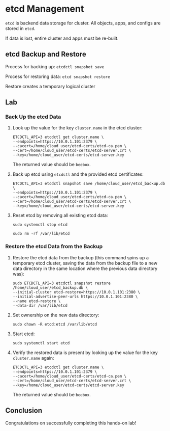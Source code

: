 etcd Management
=================================================

`etcd` is backend data storage for cluster. All objects, apps, and configs are stored in `etcd`.

If data is lost, entire cluster and apps must be re-built.

etcd Backup and Restore
-----------------------

Process for backing up:
`etcdctl snapshot save`

Process for restoring data:
`etcd snapshot restore`

Restore creates a temporary logical cluster

Lab
--------

### Back Up the etcd Data

1.  Look up the value for the key `cluster.name` in the etcd cluster:
    
    ```
    ETCDCTL_API=3 etcdctl get cluster.name \
    --endpoints=https://10.0.1.101:2379 \
    --cacert=/home/cloud_user/etcd-certs/etcd-ca.pem \
    --cert=/home/cloud_user/etcd-certs/etcd-server.crt \
    --key=/home/cloud_user/etcd-certs/etcd-server.key
    ```

    The returned value should be `beebox`.
    
2.  Back up etcd using `etcdctl` and the provided etcd certificates:
    
    ```
    ETCDCTL_API=3 etcdctl snapshot save /home/cloud_user/etcd_backup.db \
    --endpoints=https://10.0.1.101:2379 \
    --cacert=/home/cloud_user/etcd-certs/etcd-ca.pem \
    --cert=/home/cloud_user/etcd-certs/etcd-server.crt \
    --key=/home/cloud_user/etcd-certs/etcd-server.key
    ```
    
3.  Reset etcd by removing all existing etcd data:
    
    `sudo systemctl stop etcd`
    
    `sudo rm -rf /var/lib/etcd`
    

### Restore the etcd Data from the Backup

1.  Restore the etcd data from the backup (this command spins up a temporary etcd cluster, saving the data from the backup file to a new data directory in the same location where the previous data directory was):
    
    ```
    sudo ETCDCTL_API=3 etcdctl snapshot restore /home/cloud_user/etcd_backup.db \
    --initial-cluster etcd-restore=https://10.0.1.101:2380 \
    --initial-advertise-peer-urls https://10.0.1.101:2380 \
    --name etcd-restore \
    --data-dir /var/lib/etcd
    ```
    
2.  Set ownership on the new data directory:
    
    `sudo chown -R etcd:etcd /var/lib/etcd`
    
3.  Start etcd:
    
    `sudo systemctl start etcd`
    
4.  Verify the restored data is present by looking up the value for the key `cluster.name` again:
    
    ```
    ETCDCTL_API=3 etcdctl get cluster.name \
    --endpoints=https://10.0.1.101:2379 \
    --cacert=/home/cloud_user/etcd-certs/etcd-ca.pem \
    --cert=/home/cloud_user/etcd-certs/etcd-server.crt \
    --key=/home/cloud_user/etcd-certs/etcd-server.key
    ```
    
    The returned value should be `beebox`.
    

Conclusion
----------

Congratulations on successfully completing this hands-on lab!